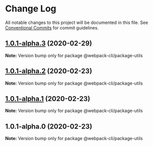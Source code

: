 # Change Log

All notable changes to this project will be documented in this file.
See [Conventional Commits](https://conventionalcommits.org) for commit guidelines.

## [1.0.1-alpha.3](https://github.com/webpack/webpack-cli/compare/@webpack-cli/package-utils@1.0.1-alpha.2...@webpack-cli/package-utils@1.0.1-alpha.3) (2020-02-29)

**Note:** Version bump only for package @webpack-cli/package-utils

## [1.0.1-alpha.2](https://github.com/webpack/webpack-cli/compare/@webpack-cli/package-utils@1.0.1-alpha.1...@webpack-cli/package-utils@1.0.1-alpha.2) (2020-02-23)

**Note:** Version bump only for package @webpack-cli/package-utils

## [1.0.1-alpha.1](https://github.com/webpack/webpack-cli/compare/@webpack-cli/package-utils@1.0.1-alpha.0...@webpack-cli/package-utils@1.0.1-alpha.1) (2020-02-23)

**Note:** Version bump only for package @webpack-cli/package-utils

## 1.0.1-alpha.0 (2020-02-23)

**Note:** Version bump only for package @webpack-cli/package-utils
